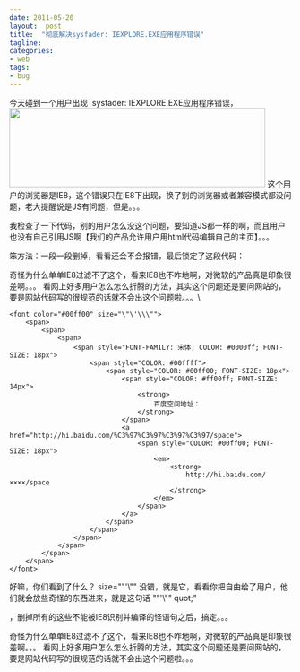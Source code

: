 ```yaml
---
date: 2011-05-20
layout:  post
title:  "彻底解决sysfader: IEXPLORE.EXE应用程序错误"
tagline:
categories:
- web
tags:
- bug
---
```

今天碰到一个用户出现  sysfader: IEXPLORE.EXE应用程序错误，
<img src="/images/uploads/2011/05/3ca0bb3a49e2e6cac7829amp.jpg" alt="" title="sysfader: IEXPLORE.EXE应用程序错误" width="457" height="141" class="aligncenter size-full wp-image-2114">
这个用户的浏览器是IE8，这个错误只在IE8下出现，换了别的浏览器或者兼容模式都没问题，老大提醒说是JS有问题，但是。。。
<!--  more  -->
我检查了一下代码，别的用户怎么没这个问题，要知道JS都一样的啊，而且用户也没有自己引用JS啊【我们的产品允许用户用html代码编辑自己的主页】。。。

笨方法：一段一段删掉，看看还会不会报错，最后锁定了这段代码：

奇怪为什么单单IE8过滤不了这个，看来IE8也不咋地啊，对微软的产品真是印象很差啊。。。
看网上好多用户怎么怎么折腾的方法，其实这个问题还是要问网站的，要是网站代码写的很规范的话就不会出这个问题啦。。。\

	<font color="#00ff00" size="\"\'\\\"">
		<span>
			<span>
				<span>
					<span style="FONT-FAMILY: 宋体; COLOR: #0000ff; FONT-SIZE: 18px">
						<span style="COLOR: #00ffff">
							<span style="COLOR: #00ff00; FONT-SIZE: 18px">
								<span style="COLOR: #ff00ff; FONT-SIZE: 14px">
									<strong>
										百度空间地址：
									</strong>
								</span>
								<a href="http://hi.baidu.com/%C3%97%C3%97%C3%97%C3%97/space">
									<span style="COLOR: #00ff00; FONT-SIZE: 18px">
										<em>
											<strong>
												http://hi.baidu.com/××××/space
											</strong>
										</em>
									</span>
								</a>
							</span>
						</span>
					</span>
				</span>
			</span>
		</span>
	</font>



好嘛，你们看到了什么？
    size="\"\'\\\""
没错，就是它，看看你把自由给了用户，他们就会放些奇怪的东西进来，就是这句话    "\"\'\\\""    quot;"

，删掉所有的这些不能被IE8识别并编译的怪语句之后，搞定。。。

奇怪为什么单单IE8过滤不了这个，看来IE8也不咋地啊，对微软的产品真是印象很差啊。。。
看网上好多用户怎么怎么折腾的方法，其实这个问题还是要问网站的，要是网站代码写的很规范的话就不会出这个问题啦。。。
